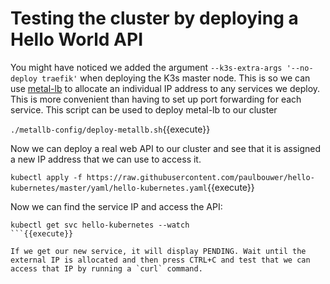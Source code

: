 # Testing the cluster by deploying a Hello World API

You might have noticed we added the argument `--k3s-extra-args '--no-deploy traefik'` when deploying the K3s master node.
This is so we can use [metal-lb](https://metallb.universe.tf) to allocate an individual IP address to any services we deploy.
This is more convenient than having to set up port forwarding for each service. This script can be used to deploy metal-lb
to our cluster

`./metallb-config/deploy-metallb.sh`{{execute}}

Now we can deploy a real web API to our cluster and see that it is assigned a new IP address that we can use to access it.

`kubectl apply -f https://raw.githubusercontent.com/paulbouwer/hello-kubernetes/master/yaml/hello-kubernetes.yaml`{{execute}}

Now we can find the service IP and access the API:

```
kubectl get svc hello-kubernetes --watch
```{{execute}}

If we get our new service, it will display PENDING. Wait until the external IP is allocated and then press CTRL+C and test that we can access that IP by running a `curl` command.
